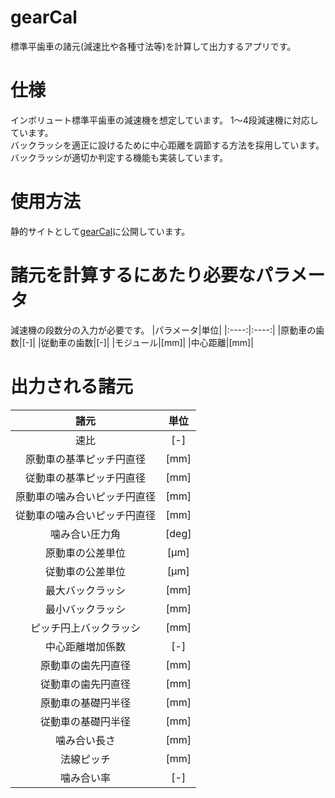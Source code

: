 # gearCal
標準平歯車の諸元(減速比や各種寸法等)を計算して出力するアプリです。  
# 仕様
インボリュート標準平歯車の減速機を想定しています。
1〜4段減速機に対応しています。  
バックラッシを適正に設けるために中心距離を調節する方法を採用しています。  
バックラッシが適切か判定する機能も実装しています。
# 使用方法
静的サイトとして[gearCal](https://kisuisou.github.io/gearCal/)に公開しています。
# 諸元を計算するにあたり必要なパラメータ
減速機の段数分の入力が必要です。
|パラメータ|単位|
|:----:|:----:|
|原動車の歯数|[-]|
|従動車の歯数|[-]|
|モジュール|[mm]|
|中心距離|[mm]|
# 出力される諸元
|諸元|単位|
|:----:|:----:|
|速比|[-]|
|原動車の基準ピッチ円直径|[mm]|
|従動車の基準ピッチ円直径|[mm]|
|原動車の噛み合いピッチ円直径|[mm]|
|従動車の噛み合いピッチ円直径|[mm]|
|噛み合い圧力角|[deg]|
|原動車の公差単位|[μm]|
|従動車の公差単位|[μm]|
|最大バックラッシ|[mm]|
|最小バックラッシ|[mm]|
|ピッチ円上バックラッシ|[mm]|
|中心距離増加係数|[-]|
|原動車の歯先円直径|[mm]|
|従動車の歯先円直径|[mm]|
|原動車の基礎円半径|[mm]|
|従動車の基礎円半径|[mm]|
|噛み合い長さ|[mm]|
|法線ピッチ|[mm]|
|噛み合い率|[-]|

